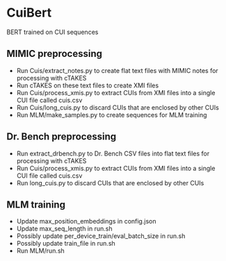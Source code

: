 # CuiBert

BERT trained on CUI sequences

## MIMIC preprocessing

* Run Cuis/extract_notes.py to create flat text files with MIMIC notes for processing with cTAKES
* Run cTAKES on these text files to create XMI files
* Run Cuis/process_xmis.py to extract CUIs from XMI files into a single CUI file called cuis.csv
* Run Cuis/long_cuis.py to discard CUIs that are enclosed by other CUIs
* Run MLM/make_samples.py to create sequences for MLM training

## Dr. Bench preprocessing

* Run extract_drbench.py to Dr. Bench CSV files into flat text files for processing with cTAKES
* Run Cuis/process_xmis.py to extract CUIs from XMI files into a single CUI file called cuis.csv
* Run long_cuis.py to discard CUIs that are enclosed by other CUIs

## MLM training

* Update max_position_embeddings in config.json
* Update max_seq_length in run.sh
* Possibly update per_device_train/eval_batch_size in run.sh
* Possibly update train_file in run.sh
* Run MLM/run.sh